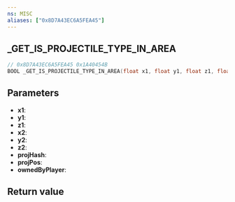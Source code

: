 ```yaml
---
ns: MISC
aliases: ["0x8D7A43EC6A5FEA45"]
---
```

## _GET_IS_PROJECTILE_TYPE_IN_AREA

```c
// 0x8D7A43EC6A5FEA45 0x1A40454B
BOOL _GET_IS_PROJECTILE_TYPE_IN_AREA(float x1, float y1, float z1, float x2, float y2, float z2, Hash projHash, Vector3* projPos, BOOL ownedByPlayer);
```

## Parameters
* **x1**: 
* **y1**: 
* **z1**: 
* **x2**: 
* **y2**: 
* **z2**: 
* **projHash**: 
* **projPos**: 
* **ownedByPlayer**: 

## Return value
